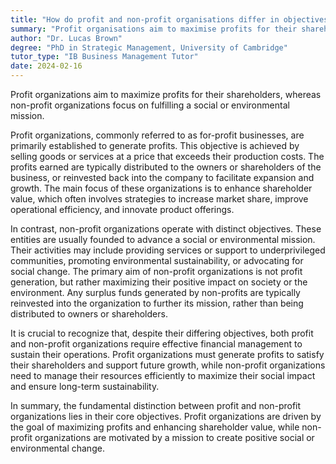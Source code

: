 ```yaml
---
title: "How do profit and non-profit organisations differ in objectives?"
summary: "Profit organisations aim to maximise profits for their shareholders, while non-profit organisations seek to fulfil a social or environmental mission."
author: "Dr. Lucas Brown"
degree: "PhD in Strategic Management, University of Cambridge"
tutor_type: "IB Business Management Tutor"
date: 2024-02-16
---
```


Profit organizations aim to maximize profits for their shareholders, whereas non-profit organizations focus on fulfilling a social or environmental mission.

Profit organizations, commonly referred to as for-profit businesses, are primarily established to generate profits. This objective is achieved by selling goods or services at a price that exceeds their production costs. The profits earned are typically distributed to the owners or shareholders of the business, or reinvested back into the company to facilitate expansion and growth. The main focus of these organizations is to enhance shareholder value, which often involves strategies to increase market share, improve operational efficiency, and innovate product offerings.

In contrast, non-profit organizations operate with distinct objectives. These entities are usually founded to advance a social or environmental mission. Their activities may include providing services or support to underprivileged communities, promoting environmental sustainability, or advocating for social change. The primary aim of non-profit organizations is not profit generation, but rather maximizing their positive impact on society or the environment. Any surplus funds generated by non-profits are typically reinvested into the organization to further its mission, rather than being distributed to owners or shareholders.

It is crucial to recognize that, despite their differing objectives, both profit and non-profit organizations require effective financial management to sustain their operations. Profit organizations must generate profits to satisfy their shareholders and support future growth, while non-profit organizations need to manage their resources efficiently to maximize their social impact and ensure long-term sustainability.

In summary, the fundamental distinction between profit and non-profit organizations lies in their core objectives. Profit organizations are driven by the goal of maximizing profits and enhancing shareholder value, while non-profit organizations are motivated by a mission to create positive social or environmental change.
    